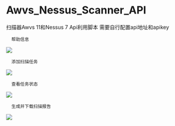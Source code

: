 # Awvs_Nessus_Scanner_API
扫描器Awvs 11和Nessus 7 Api利用脚本
需要自行配置api地址和apikey

      帮助信息
![](https://github.com/se55i0n/Awvs_Nessus_Scanner_API/blob/master/screen1.png)

      添加扫描任务
![](https://github.com/se55i0n/Awvs_Nessus_Scanner_API/blob/master/screen4.png)

      查看任务状态
![](https://github.com/se55i0n/Awvs_Nessus_Scanner_API/blob/master/screen2.png)

      生成并下载扫描报告
![](https://github.com/se55i0n/Awvs_Nessus_Scanner_API/blob/master/screen3.png)

